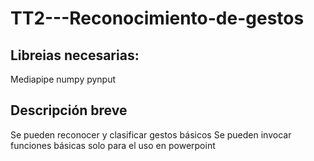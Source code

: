 # TT2---Reconocimiento-de-gestos

## Libreias necesarias:
Mediapipe
numpy
pynput

## Descripción breve
Se pueden reconocer y clasificar gestos básicos
Se pueden invocar funciones básicas solo para el uso en powerpoint
